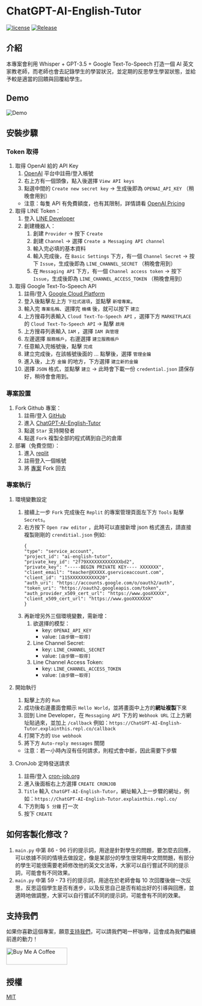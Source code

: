 # ChatGPT-AI-English-Tutor

[![license](https://img.shields.io/pypi/l/ansicolortags.svg)](LICENSE) [![Release](https://img.shields.io/github/v/release/TheExplainthis/ChatGPT-AI-English-Tutor)](https://github.com/TheExplainthis/ChatGPT-AI-English-Tutor/releases/)


## 介紹
本專案會利用 Whisper + GPT-3.5 + Google Text-To-Speech 打造一個 AI 英文家教老師，而老師也會去記錄學生的學習狀況，並定期的反思學生學習狀態，並給予較是適當的回饋與回覆給學生。

## Demo
![Demo](https://explainthis.s3-ap-northeast-1.amazonaws.com/3e77cc21083a4506990bb7bf4b46ff34.png)

## 安裝步驟
### Token 取得
1. 取得 OpenAI 給的 API Key
    1. [OpenAI](https://beta.openai.com/) 平台中註冊/登入帳號
    2. 右上方有一個頭像，點入後選擇 `View API keys`
    3. 點選中間的 `Create new secret key` -> 生成後即為 `OPENAI_API_KEY` （稍晚會用到）
    - 注意：每隻 API 有免費額度，也有其限制，詳情請看 [OpenAI Pricing](https://openai.com/api/pricing/)
2. 取得 LINE Token：
    1. 登入 [LINE Developer](https://developers.line.biz/zh-hant/)
    2. 創建機器人：
        1. 創建 `Provider` -> 按下 `Create`
        2. 創建 `Channel` -> 選擇 `Create a Messaging API channel`
        3. 輸入完必填的基本資料
        4. 輸入完成後，在 `Basic Settings` 下方，有一個 `Channel Secret` -> 按下 `Issue`，生成後即為 `LINE_CHANNEL_SECRET` （稍晚會用到）
        5. 在 `Messaging API` 下方，有一個 `Channel access token` -> 按下 `Issue`，生成後即為 `LINE_CHANNEL_ACCESS_TOKEN` （稍晚會用到）
3. 取得 Google Text-To-Speech API
    1. 註冊/登入 [Google Cloud Platform](https://console.cloud.google.com/)
    2. 登入後點擊左上方 `下拉式選項`，並點擊 `新增專案`。
    3. 輸入完 `專案名稱`、選擇完 `機構` 後，就可以按下 `建立`
    4. 上方搜尋列表輸入 `Cloud Text-To-Speech API` ，選擇下方 `MARKETPLACE` 的 `Cloud Text-To-Speech API` -> 點擊 `啟用`
    5. 上方搜尋列表輸入 `IAM` ，選擇 `IAM 與管理`
    6. 左邊選擇 `服務帳戶`，右邊選擇 `建立服務帳戶` 
    7. 任意輸入完帳號後，點擊 `完成`
    8. 建立完成後，在該帳號後面的 ... 點擊後，選擇 `管理金鑰`
    9. 進入後，上方 `金鑰` 的地方，下方選擇 `建立新的金鑰`
    10. 選擇 `JSON` 格式，並點擊 `建立` -> 此時會下載一份 `credential.json` 請保存好，稍待會會用到。

### 專案設置
1. Fork Github 專案：
    1. 註冊/登入 [GitHub](https://github.com/)
    2. 進入 [ChatGPT-AI-English-Tutor](https://github.com/TheExplainthis/ChatGPT-AI-English-Tutor)
    3. 點選 `Star` 支持開發者
    4. 點選 `Fork` 複製全部的程式碼到自己的倉庫
2. 部署（免費空間）：
    1. 進入 [replit](https://replit.com/)
    2. 註冊登入一個帳號
    3. 將 [專案](https://replit.com/@TheExplainthis/ChatGPT-AI-English-Tutor) Fork 回去 

### 專案執行
1. 環境變數設定
    1. 接續上一步 `Fork` 完成後在 `Replit` 的專案管理頁面左下方 `Tools` 點擊 `Secrets`。
    2. 右方按下 `Open raw editor` ，此時可以直接新增 json 格式進去，請直接複製剛剛的 `crenditial.json` 例如:
        ```
        {
       "type": "service_account",
        "project_id": "ai-english-tutor",
        "private_key_id": "2f79XXXXXXXXXXXXXbd2",
        "private_key": "-----BEGIN PRIVATE KEY---- XXXXXXX",
        "client_email": "teacher@XXXXX.gserviceaccount.com",
        "client_id": "115XXXXXXXXXXX20",
        "auth_uri": "https://accounts.google.com/o/oauth2/auth",
        "token_uri": "https://oauth2.googleapis.com/token",
        "auth_provider_x509_cert_url": "https://www.gooXXXXX",
        "client_x509_cert_url": "https://www.gooXXXXXXX"
        }
        ```
    3. 再新增另外三個環境變數，需新增：
        1. 欲選擇的模型：
            - key: `OPENAI_API_KEY`
            - value: `[由步驟一取得]`  
        2. Line Channel Secret:
            - key: `LINE_CHANNEL_SECRET`
            - value: `[由步驟一取得]`
        3. Line Channel Access Token:
            - key: `LINE_CHANNEL_ACCESS_TOKEN`
            - value: `[由步驟一取得]`
    
2. 開始執行
    1. 點擊上方的 `Run`
    2. 成功後右邊畫面會顯示 `Hello World`，並將畫面中上方的**網址複製**下來
    3. 回到 Line Developer，在 `Messaging API` 下方的 `Webhook URL` 江上方網址貼過來，並加上 `/callback` 例如：`https://ChatGPT-AI-English-Tutor.explainthis.repl.co/callback`
    4. 打開下方的 `Use webhook`
    5. 將下方 `Auto-reply messages` 關閉
    - 注意：若一小時內沒有任何請求，則程式會中斷，因此需要下步驟
3. CronJob 定時發送請求
    1. 註冊/登入 [cron-job.org](https://cron-job.org/en/)
    2. 進入後面板右上方選擇 `CREATE CRONJOB`
    3. `Title` 輸入 `ChatGPT-AI-English-Tutor`，網址輸入上一步驟的網址，例如：`https://ChatGPT-AI-English-Tutor.explainthis.repl.co/`
    4. 下方則每 `5 分鐘` 打一次
    5. 按下 `CREATE`

## 如何客製化修改？
1. `main.py` 中第 86 - 96 行的提示詞，用途是針對學生的問題，要怎麼去回應，可以依據不同的情境去做設定，像是某部分的學生很常用中文問問題，有部分的學生可能很需要老師修改他的英文文法等，大家可以自行嘗試不同的提示詞，可能會有不同效果。
2. `main.py` 中第 59 - 73 行的提示詞，用途在於老師會每 10 次回覆後做一次反思，反思這個學生是否有進步，以及反思自己是否有給出好的引導與回應，並適時地做調整，大家可以自行嘗試不同的提示詞，可能會有不同的效果。

## 支持我們
如果你喜歡這個專案，願意[支持我們](https://www.buymeacoffee.com/explainthis)，可以請我們喝一杯咖啡，這會成為我們繼續前進的動力！

[<a href="https://www.buymeacoffee.com/explainthis" target="_blank"><img src="https://cdn.buymeacoffee.com/buttons/v2/default-yellow.png" height="45px" width="162px" alt="Buy Me A Coffee"></a>](https://www.buymeacoffee.com/explainthis)


## 授權
[MIT](LICENSE)